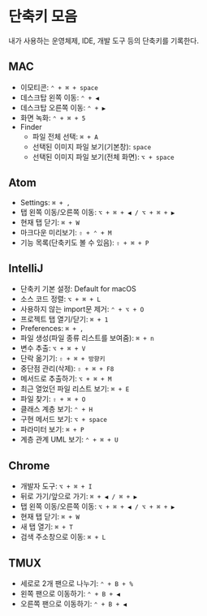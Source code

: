 # 단축키 모음
내가 사용하는 운영체제, IDE, 개발 도구 등의 단축키를 기록한다.


## MAC
- 이모티콘: `⌃ + ⌘ + space`
- 데스크탑 왼쪽 이동: `⌃ + ◀︎`
- 데스크탑 오른쪽 이동: `⌃ + ▶︎`
- 화면 녹화: `⌃ + ⌘ + 5`
- Finder
  - 파일 전체 선택: `⌘ + A`
  - 선택된 이미지 파일 보기(기본창): `space`
  - 선택된 이미지 파일 보기(전체 화면): `⌥ + space`


## Atom
- Settings: `⌘ + ,`
- 탭 왼쪽 이동/오른쪽 이동: `⌥ + ⌘ + ◀︎ / ⌥ + ⌘ + ▶︎`
- 현재 탭 닫기: `⌘ + W`
- 마크다운 미리보기: `⇧ + ⌃ + M`
- 기능 목록(단축키도 볼 수 있음): `⇧ + ⌘ + P`


## IntelliJ
- 단축키 기본 설정: Default for macOS
- 소스 코드 정렬: `⌥ + ⌘ + L`
- 사용하지 않는 import문 제거: `⌃ + ⌥ + O`
- 프로젝트 탭 열기/닫기: `⌘ + 1` 
- Preferences: `⌘ + ,`
- 파일 생성(파일 종류 리스트를 보여줌): `⌘ + n`
- 변수 추출: `⌥ + ⌘ + V`
- 단락 옮기기: `⇧ + ⌘ + 방향키`
- 중단점 관리(삭제): `⇧ + ⌘ + F8`
- 메서드로 추출하기: `⌥ + ⌘ + M`
- 최근 열었던 파일 리스트 보기: `⌘ + E`
- 파일 찾기: `⇧ + ⌘ + O`
- 클래스 계층 보기: `⌃ + H`
- 구현 메서드 보기: `⌥ + space`
- 파라미터 보기: `⌘ + P`
- 계층 관계 UML 보기: `⌃ + ⌘ + U`


## Chrome
- 개발자 도구: `⌥ + ⌘ + I`
- 뒤로 가기/앞으로 가기: `⌘ + ◀︎ / ⌘ + ▶︎`
- 탭 왼쪽 이동/오른쪽 이동: `⌥ + ⌘ + ◀︎ / ⌥ + ⌘ + ▶︎`
- 현재 탭 닫기: `⌘ + W`
- 새 탭 열기: `⌘ + T`
- 검색 주소창으로 이동: `⌘ + L`


## TMUX
- 세로로 2개 팬으로 나누기: `⌃ + B + %`
- 왼쪽 팬으로 이동하기: `⌃ + B + ◀︎`
- 오른쪽 팬으로 이동하기: `⌃ + B + ◀︎ `
